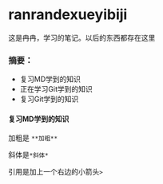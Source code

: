 # ranrandexueyibiji

这是冉冉，学习的笔记。以后的东西都存在这里

### 摘要：

* 复习MD学到的知识
* 正在学习Git学到的知识
* 复习Git学到的知识



#### 复习MD学到的知识

加粗是 `**加粗**`

斜体是`*斜体*`

引用是加上一个右边的小箭头`>`





####  